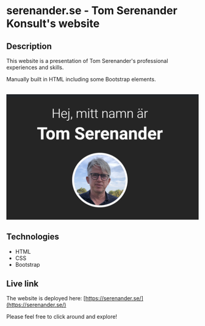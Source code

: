 # serenander.se - Tom Serenander Konsult's website

## Description
This website is a presentation of Tom Serenander's professional experiences and skills.

Manually built in HTML including some Bootstrap elements.

<br/>
<img src="img/readme-screenshot.png" alt="Screenshot of website." width="600px"/>

## Technologies
- HTML
- CSS
- Bootstrap

## Live link
The website is deployed here:
[https://serenander.se/](https://serenander.se/)

Please feel free to click around and explore!
